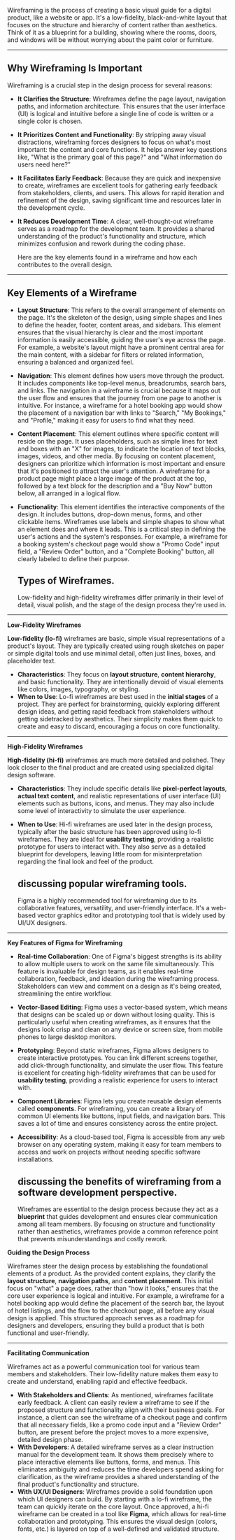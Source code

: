 Wireframing is the process of creating a basic visual guide for a digital product, like a website or app. It's a low-fidelity, black-and-white layout that focuses on the structure and hierarchy of content rather than aesthetics. Think of it as a blueprint for a building, showing where the rooms, doors, and windows will be without worrying about the paint color or furniture. 

***

## Why Wireframing Is Important

Wireframing is a crucial step in the design process for several reasons:

* **It Clarifies the Structure**: Wireframes define the page layout, navigation paths, and information architecture. This ensures that the user interface (UI) is logical and intuitive before a single line of code is written or a single color is chosen.
* **It Prioritizes Content and Functionality**: By stripping away visual distractions, wireframing forces designers to focus on what's most important: the content and core functions. It helps answer key questions like, "What is the primary goal of this page?" and "What information do users need here?"
* **It Facilitates Early Feedback**: Because they are quick and inexpensive to create, wireframes are excellent tools for gathering early feedback from stakeholders, clients, and users. This allows for rapid iteration and refinement of the design, saving significant time and resources later in the development cycle.
* **It Reduces Development Time**: A clear, well-thought-out wireframe serves as a roadmap for the development team. It provides a shared understanding of the product's functionality and structure, which minimizes confusion and rework during the coding phase.

  Here are the key elements found in a wireframe and how each contributes to the overall design.

***

## Key Elements of a Wireframe

* **Layout Structure**: This refers to the overall arrangement of elements on the page. It's the skeleton of the design, using simple shapes and lines to define the header, footer, content areas, and sidebars.  This element ensures that the visual hierarchy is clear and the most important information is easily accessible, guiding the user's eye across the page. For example, a website's layout might have a prominent central area for the main content, with a sidebar for filters or related information, ensuring a balanced and organized feel.

* **Navigation**: This element defines how users move through the product. It includes components like top-level menus, breadcrumbs, search bars, and links. The navigation in a wireframe is crucial because it maps out the user flow and ensures that the journey from one page to another is intuitive. For instance, a wireframe for a hotel booking app would show the placement of a navigation bar with links to "Search," "My Bookings," and "Profile," making it easy for users to find what they need.

* **Content Placement**: This element outlines where specific content will reside on the page. It uses placeholders, such as simple lines for text and boxes with an "X" for images, to indicate the location of text blocks, images, videos, and other media. By focusing on content placement, designers can prioritize which information is most important and ensure that it's positioned to attract the user's attention. A wireframe for a product page might place a large image of the product at the top, followed by a text block for the description and a "Buy Now" button below, all arranged in a logical flow.

* **Functionality**: This element identifies the interactive components of the design. It includes buttons, drop-down menus, forms, and other clickable items. Wireframes use labels and simple shapes to show what an element does and where it leads. This is a critical step in defining the user's actions and the system's responses. For example, a wireframe for a booking system's checkout page would show a "Promo Code" input field, a "Review Order" button, and a "Complete Booking" button, all clearly labeled to define their purpose.

  ## Types of Wireframes.

  Low-fidelity and high-fidelity wireframes differ primarily in their level of detail, visual polish, and the stage of the design process they're used in.

***

**Low-Fidelity Wireframes**

**Low-fidelity (lo-fi)** wireframes are basic, simple visual representations of a product's layout. They are typically created using rough sketches on paper or simple digital tools and use minimal detail, often just lines, boxes, and placeholder text.

* **Characteristics**: They focus on **layout structure**, **content hierarchy**, and basic functionality. They are intentionally devoid of visual elements like colors, images, typography, or styling.
* **When to Use**: Lo-fi wireframes are best used in the **initial stages** of a project. They are perfect for brainstorming, quickly exploring different design ideas, and getting rapid feedback from stakeholders without getting sidetracked by aesthetics. Their simplicity makes them quick to create and easy to discard, encouraging a focus on core functionality. 

***

**High-Fidelity Wireframes**

**High-fidelity (hi-fi)** wireframes are much more detailed and polished. They look closer to the final product and are created using specialized digital design software.

* **Characteristics**: They include specific details like **pixel-perfect layouts**, **actual text content**, and realistic representations of user interface (UI) elements such as buttons, icons, and menus. They may also include some level of interactivity to simulate the user experience.
* **When to Use**: Hi-fi wireframes are used later in the design process, typically after the basic structure has been approved using lo-fi wireframes. They are ideal for **usability testing**, providing a realistic prototype for users to interact with. They also serve as a detailed blueprint for developers, leaving little room for misinterpretation regarding the final look and feel of the product.

  ## discussing popular wireframing tools.
  Figma is a highly recommended tool for wireframing due to its collaborative features, versatility, and user-friendly interface. It's a web-based vector graphics editor and prototyping tool that is widely used by UI/UX designers.

***

**Key Features of Figma for Wireframing**

* **Real-time Collaboration**: One of Figma's biggest strengths is its ability to allow multiple users to work on the same file simultaneously. This feature is invaluable for design teams, as it enables real-time collaboration, feedback, and ideation during the wireframing process. Stakeholders can view and comment on a design as it's being created, streamlining the entire workflow.
* **Vector-Based Editing**: Figma uses a vector-based system, which means that designs can be scaled up or down without losing quality. This is particularly useful when creating wireframes, as it ensures that the designs look crisp and clean on any device or screen size, from mobile phones to large desktop monitors.
* **Prototyping**: Beyond static wireframes, Figma allows designers to create interactive prototypes. You can link different screens together, add click-through functionality, and simulate the user flow. This feature is excellent for creating high-fidelity wireframes that can be used for **usability testing**, providing a realistic experience for users to interact with.
* **Component Libraries**: Figma lets you create reusable design elements called **components**. For wireframing, you can create a library of common UI elements like buttons, input fields, and navigation bars. This saves a lot of time and ensures consistency across the entire project. 
* **Accessibility**: As a cloud-based tool, Figma is accessible from any web browser on any operating system, making it easy for team members to access and work on projects without needing specific software installations.

  ## discussing the benefits of wireframing from a software development perspective.
  Wireframes are essential to the design process because they act as a **blueprint** that guides development and ensures clear communication among all team members. By focusing on structure and functionality rather than aesthetics, wireframes provide a common reference point that prevents misunderstandings and costly rework.

**Guiding the Design Process**

Wireframes steer the design process by establishing the foundational elements of a product. As the provided content explains, they clarify the **layout structure**, **navigation paths**, and **content placement**. This initial focus on "what" a page does, rather than "how it looks," ensures that the core user experience is logical and intuitive. For example, a wireframe for a hotel booking app would define the placement of the search bar, the layout of hotel listings, and the flow to the checkout page, all before any visual design is applied. This structured approach serves as a roadmap for designers and developers, ensuring they build a product that is both functional and user-friendly.

***

**Facilitating Communication**

Wireframes act as a powerful communication tool for various team members and stakeholders. Their low-fidelity nature makes them easy to create and understand, enabling rapid and effective feedback.

* **With Stakeholders and Clients**: As mentioned, wireframes facilitate early feedback. A client can easily review a wireframe to see if the proposed structure and functionality align with their business goals. For instance, a client can see the wireframe of a checkout page and confirm that all necessary fields, like a promo code input and a "Review Order" button, are present before the project moves to a more expensive, detailed design phase.
* **With Developers**: A detailed wireframe serves as a clear instruction manual for the development team. It shows them precisely where to place interactive elements like buttons, forms, and menus. This eliminates ambiguity and reduces the time developers spend asking for clarification, as the wireframe provides a shared understanding of the final product's functionality and structure.
* **With UX/UI Designers**: Wireframes provide a solid foundation upon which UI designers can build. By starting with a lo-fi wireframe, the team can quickly iterate on the core layout. Once approved, a hi-fi wireframe can be created in a tool like **Figma**, which allows for real-time collaboration and prototyping. This ensures the visual design (colors, fonts, etc.) is layered on top of a well-defined and validated structure.
